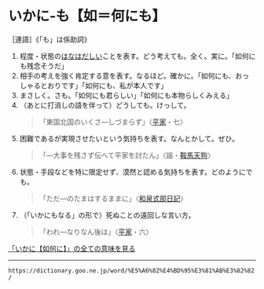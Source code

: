 # いかに‐も【如＝何にも】

［連語］《「も」は係助詞》
1. 程度・状態の[はなはだしい](はなはだしい（甚だしい）)ことを表す。どう考えても。全く。実に。「如何にも残念そうだ」
2. 相手の考えを強く肯定する意を表す。なるほど。確かに。「如何にも、おっしゃるとおりです」「如何にも、私が本人です」
3. まさしく。さも。「如何にも君らしい」「如何にも本物らしくみえる」
4. （あとに打消しの語を伴って）どうしても。けっして。    
    >「東国北国のいくさ―しづまらず」〈[平家](https://dictionary.goo.ne.jp/word/%E5%B9%B3%E5%AE%B6%E7%89%A9%E8%AA%9E/#jn-198120)・七〉
5. 困難であるが実現させたいという気持ちを表す。なんとかして。ぜひ。    
    >「―大事を残さず伝へて平家を討たん」〈謡・[鞍馬天狗](https://dictionary.goo.ne.jp/word/%E9%9E%8D%E9%A6%AC%E5%A4%A9%E7%8B%97/#jn-63702)〉
6. 状態・手段などを特に限定せず、漠然と認める気持ちを表す。どのようにでも。    
    >「ただ―のたまはするままに」〈[和泉式部日記](https://dictionary.goo.ne.jp/word/%E5%92%8C%E6%B3%89%E5%BC%8F%E9%83%A8%E6%97%A5%E8%A8%98/#jn-11641)〉
7. （「いかにもなる」の形で）死ぬことの遠回しな言い方。    
    >「われ―なりなん後は」〈[平家](https://dictionary.goo.ne.jp/word/%E5%B9%B3%E5%AE%B6%E7%89%A9%E8%AA%9E/#jn-198120)・六〉
        

[「いかに【如何に】」の全ての意味を見る](https://dictionary.goo.ne.jp/word/%E5%A6%82%E4%BD%95%E3%81%AB/#jn-10135)

---
`https://dictionary.goo.ne.jp/word/%E5%A6%82%E4%BD%95%E3%81%AB%E3%82%82/`